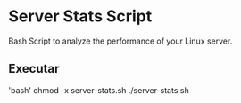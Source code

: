 # Server Stats Script

Bash Script to analyze the performance of your Linux server.

## Executar 

'bash'
chmod -x server-stats.sh
./server-stats.sh
